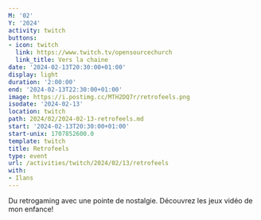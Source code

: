 ```yaml
---
M: '02'
Y: '2024'
activity: twitch
buttons:
- icon: twitch
  link: https://www.twitch.tv/opensourcechurch
  link_title: Vers la chaine
date: '2024-02-13T20:30:00+01:00'
display: light
duration: '2:00:00'
end: '2024-02-13T22:30:00+01:00'
image: https://i.postimg.cc/MTH2DQ7r/retrofeels.png
isodate: '2024-02-13'
location: twitch
path: 2024/02/2024-02-13-retrofeels.md
start: '2024-02-13T20:30:00+01:00'
start-unix: 1707852600.0
template: twitch
title: Retrofeels
type: event
url: /activities/twitch/2024/02/13/retrofeels
with:
- Ilans
---
```

Du retrogaming avec une pointe de nostalgie. Découvrez les jeux vidéo de mon enfance!